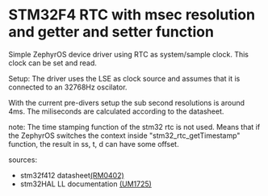 # STM32F4 RTC with msec resolution and getter and setter function

Simple ZephyrOS device driver using RTC as system/sample clock. This clock can be set and read.

Setup:
The driver uses the LSE as clock source and assumes that it is connected to an 32768Hz oscilator.

With the current pre-divers setup the sub second resolutions is around 4ms. The miliseconds are calculated according to the datasheet.

note:
The time stamping function of the stm32 rtc is not used. Means that if the ZephyrOS switches the context inside "stm32_rtc_getTimestamp" function, the result in ss, t, d can have some offset.

sources:
- stm32f412 datasheet[(RM0402)](https://www.st.com/content/ccc/resource/technical/document/reference_manual/group0/4f/7b/2b/bd/04/b3/49/25/DM00180369/files/DM00180369.pdf/jcr:content/translations/en.DM00180369.pdf)
- stm32HAL LL documentation [(UM1725)](https://www.st.com/content/ccc/resource/technical/document/user_manual/2f/71/ba/b8/75/54/47/cf/DM00105879.pdf/files/DM00105879.pdf/jcr:content/translations/en.DM00105879.pdf)
